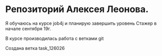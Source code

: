 # Репозиторий Алексея Леонова.

Я обучаюсь на курсе job4j и планирую завершить уровень Стажер в начале сентября 19г.


В курсе производилась работа с ветками git







Cоздана ветка task_126026

